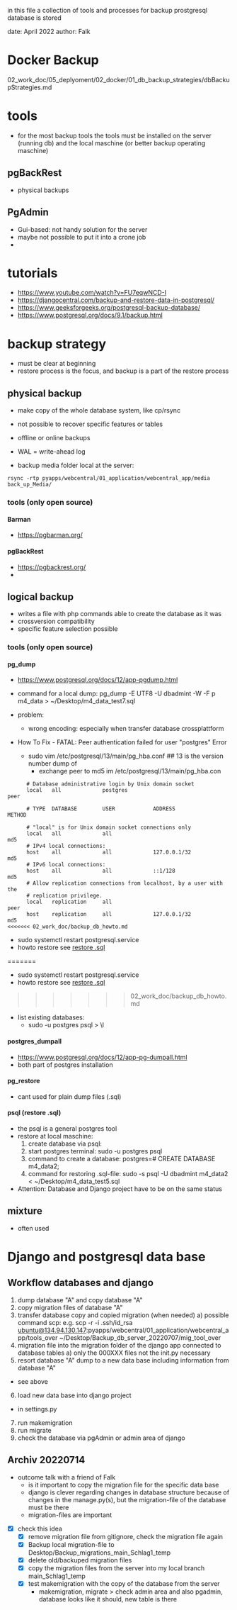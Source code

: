 in this file a collection of tools and processes for backup prostgresql database
is stored

date: April 2022
author: Falk

# Docker Backup 
02_work_doc/05_deplyoment/02_docker/01_db_backup_strategies/dbBackupStrategies.md

# tools
- for the most backup tools the tools must be installed on the server (running db) and the local maschine (or better backup operating maschine)
## pgBackRest
- physical backups


## PgAdmin
- Gui-based: not handy solution for the server
- maybe not possible to put it into a crone job
- 



# tutorials
- https://www.youtube.com/watch?v=FU7eqwNCD-I
- https://djangocentral.com/backup-and-restore-data-in-postgresql/
- https://www.geeksforgeeks.org/postgresql-backup-database/
- https://www.postgresql.org/docs/9.1/backup.html

# backup strategy
- must be clear at beginning
- restore process is the focus, and backup is a part of the restore process

## physical backup
- make copy of the whole database system, like cp/rsync
- not possible to recover specific features or tables
- offline or online backups
- WAL = write-ahead log


- backup media folder local at the server:
```
rsync -rtp pyapps/webcentral/01_application/webcentral_app/media back_up_Media/

```
### tools (only open source)
#### Barman
  - https://pgbarman.org/
#### pgBackRest
  - https://pgbackrest.org/
  - 

## logical backup
- writes a file with php commands able to create the database as it was
- crossversion compatibility
- specific feature selection possible
### tools (only open source)
#### pg_dump
  - https://www.postgresql.org/docs/12/app-pgdump.html
  - command for a local dump: pg_dump -E UTF8 -U dbadmint -W -F p m4_data > ~/Desktop/m4_data_test7.sql
  - problem:
    - wrong encoding: especially when transfer database crossplattform
    
  - How To Fix - FATAL: Peer authentication failed for user "postgres" Error 
    - sudo vim /etc/postgresql/13/main/pg_hba.conf  ## 13 is the version number dump of
      - exchange peer to md5 im /etc/postgresql/13/main/pg_hba.con
```
      # Database administrative login by Unix domain socket
      local   all             postgres                                peer 

      # TYPE  DATABASE        USER            ADDRESS                 METHOD

      # "local" is for Unix domain socket connections only
      local   all             all                                     md5
      # IPv4 local connections:
      host    all             all             127.0.0.1/32            md5
      # IPv6 local connections:
      host    all             all             ::1/128                 md5
      # Allow replication connections from localhost, by a user with the
      # replication privilege.
      local   replication     all                                     peer
      host    replication     all             127.0.0.1/32            md5
<<<<<<< 02_work_doc/backup_db_howto.md
```
- sudo systemctl restart postgresql.service
- howto restore see [restore .sql](#psql-(restore-.sql))

=======
  - sudo systemctl restart postgresql.service
  - howto restore see [restore .sql](#psql-(restore-.sql))
>>>>>>> 02_work_doc/backup_db_howto.md
  - list existing databases:
    - sudo -u postgres psql > \l
#### postgres_dumpall
  - https://www.postgresql.org/docs/12/app-pg-dumpall.html
- both part of postgres installation
#### pg_restore
- cant used for plain dump files (.sql)
#### psql (restore .sql)
- the psql is a general postgres tool 
- restore at local maschine:
  1. create database via psql:
    1. start postgres terminal: 
    sudo -u postgres psql 
    2. command to create a database:
    postgres=# CREATE DATABASE m4_data2;
  2. command for restoring .sql-file:
  sudo -s psql -U dbadmint m4_data2 < ~/Desktop/m4_data_test5.sql
- Attention: Database and Django project have to be on the same status
## mixture 
- often used


# Django and postgresql data base
 
## Workflow databases and django 
1. dump database "A" and copy database "A"
2. copy migration files of database "A"
3. transfer database copy and copied migration (when needed)
  a) possible command
  scp: e.g. scp -r -i .ssh/id_rsa
  ubuntu@134.94.130.147:pyapps/webcentral/01_application/webcentral_app/tools_over
  ~/Desktop/Backup_db_server_20220707/mig_tool_over
4. migration file into the migration folder of the django app connected to database tables 
  a) only the 000XXX files not the init.py necessary
5. resort database "A" dump to a new data base including information from database "A"
- see above
6. load new data base into django project
- in settings.py
7. run makemigration
8. run migrate
9. check the database via pgAdmin or admin area of django

## Archiv 20220714
- outcome talk with a friend of Falk
  - is it important to copy the migration file for the specific data base
  - django is clever regarding changes in database structure because of changes
    in the manage.py(s), but the migration-file of the database must be there
  - migration-files are important
- [x] check this idea
  - [x] remove migration file from gitignore, check the migration file again
  - [x] Backup local migration-file to Desktop/Backup_migrations_main_Schlag1_temp
  - [x] delete old/backuped migration files
  - [x] copy the migration files from the server into my local branch main_Schlag1_temp
  - [x] test makemigration with the copy of the database from the server
    - makemigration, migrate > check admin area and also pgadmin, database looks like it should, new table is there

